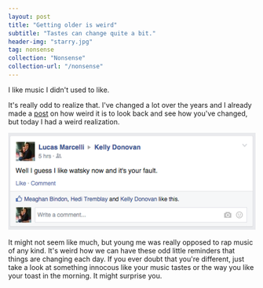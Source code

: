 ```yaml
---
layout: post
title: "Getting older is weird"
subtitle: "Tastes can change quite a bit."
header-img: "starry.jpg"
tag: nonsense
collection: "Nonsense"
collection-url: "/nonsense"
---
```


I like music I didn't used to like.

It's really odd to realize that. I've changed a lot over the years and I already made a [post](/2014/11/25/life/) on how weird it is to look back and see how you've changed, but today I had a weird realization. 

<div class="img-center">
	<img src="/img/2015Jan/watsky.png" title="I actually hate him.">
</div>

It might not seem like much, but young me was really opposed to rap music of any kind. It's weird how we can have these odd little reminders that things are changing each day. If you ever doubt that you're different, just take a look at something innocous like your music tastes or the way you like your toast in the morning. It might surprise you.